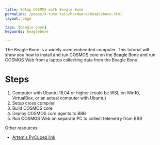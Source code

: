 ```yaml
---
title: Setup COSMOS with Beagle Bone
permalink: /pages/4-tutorials/hardware/beaglebone.html
layout: page

tags: [beagle bone]
keywords: beaglebone

---
```


The Beagle Bone is a widely used embedded computer. This tutorial will show you how to install and run COSMOS core on the Beagle Bone and run COSMOS Web from a laptop collecting data from the Beagle Bone.

# Steps
1. Computer with Ubuntu 18.04 or higher (could be WSL on Win10, VirtualBox, or an actual computer with Ubuntu)
2. Setup cross compiler
3. Build COSMOS core
4. Deploy COSMOS core agents to BBB
5. Run COSMOS Web on separate PC to collect telemetry from BBB 

Other resources:
- [Artemis PyCubed link](https://hsfl.github.io/artemis/pages/documentation/pycubed/main-script.html)
